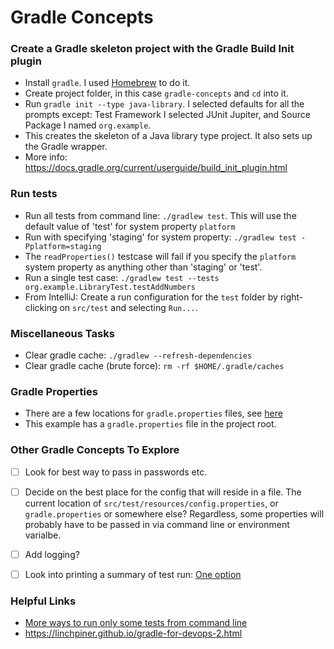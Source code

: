 # Gradle Concepts

### Create a Gradle skeleton project with the Gradle Build Init plugin
- Install `gradle`. I used [Homebrew](https://brew.sh/) to do it.
- Create project folder, in this case `gradle-concepts` and `cd` into it.
- Run `gradle init --type java-library`. I selected defaults for all the prompts except: Test Framework I selected JUnit Jupiter, and Source Package I named `org.example`.
- This creates the skeleton of a Java library type project. It also sets up the Gradle wrapper.
- More info: https://docs.gradle.org/current/userguide/build_init_plugin.html

###  Run tests
- Run all tests from command line: `./gradlew test`. This will use the default value of 'test' for system property `platform`
- Run with specifying 'staging' for system property: `./gradlew test -Pplatform=staging`
- The `readProperties()` testcase will fail if you specify the `platform` system property as anything other than 'staging' or 'test'.
- Run a single test case: `./gradlew test --tests org.example.LibraryTest.testAddNumbers`
- From IntelliJ: Create a run configuration for the `test` folder by right-clicking on `src/test` and selecting `Run...`. 

### Miscellaneous Tasks
- Clear gradle cache: `./gradlew --refresh-dependencies`
- Clear gradle cache (brute force): `rm -rf $HOME/.gradle/caches`

### Gradle Properties
- There are a few locations for `gradle.properties` files, see [here](https://docs.gradle.org/current/userguide/build_environment.html#sec:gradle_configuration_properties)
- This example has a `gradle.properties` file in the project root.

### Other Gradle Concepts To Explore
- [ ] Look for best way to pass in passwords etc.
- [ ] Decide on the best place for the config that will reside in a file. The current location of `src/test/resources/config.properties`, or `gradle.properties` or somewhere else? Regardless, some properties will probably have to be passed in via command line or environment varialbe.
- [ ] Add logging?
- [ ] Look into printing a summary of test run: [One option](https://medium.com/@wasyl/pretty-tests-summary-in-gradle-744804dd676c)


### Helpful Links
- [More ways to run only some tests from command line](https://docs.gradle.org/current/userguide/java_testing.html#test_filtering)
- https://linchpiner.github.io/gradle-for-devops-2.html
